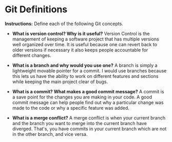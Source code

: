 # Git Definitions

**Instructions:** Define each of the following Git concepts.

* **What is version control?  Why is it useful?**
Version Control is the management of keeping a software project that has multiple versions well organized over time. It is useful because one can revert back to older versions if necessary it also keeps people accountable for different changes.

* **What is a branch and why would you use one?**
A branch is simply a lightweight movable pointer for a commit. I would use branches because this lets us have the ability to work on different features and sections while keeping the main project clear of bugs. 

* **What is a commit? What makes a good commit message?**
A commit is a save point for the changes you are making in your code. A good commit message can help people find out why a particular change was made to the code or why a specific feature was added.

* **What is a merge conflict?**
A merge conflict is when your current branch and the branch you want to merge into the current branch have diverged. That's, you have commits in your current branch which are not in the other branch, and vice versa.

